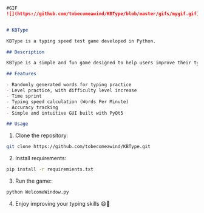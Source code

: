 ```markdown
#GIF
![](https://github.com/tobecomeawind/KBType/blob/master/gifs/mygif.gif)


# KBType

KBType is a typing speed test game developed in Python.

## Description

KBType is a simple and fun game designed to help users improve their typing speed and accuracy. Players are required to type random words that appear on the screen as quickly and accurately as possible. The game tracks the typing speed (words per minute) and accuracy of the player.

## Features

- Randomly generated words for typing practice
- Level practice, with difficulty level increase
- Time sprint
- Typing speed calculation (Words Per Minute)
- Accuracy tracking
- Simple and intuitive GUI built with PyQt5

## Usage
```

1. Clone the repository:
```bash
git clone https://github.com/tobecomeawind/KBType.git
```

2. Install requirements:
```bash
pip install -r requiremients.txt
```

3. Run the game:
```bash
python WelcomeWindow.py
```

4. Enjoy improving your typing skills 😄🚀

